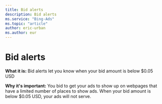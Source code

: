```yaml
---
title: Bid alerts
description: Bid alerts
ms.service: "Bing-Ads"
ms.topic: "article"
author: eric-urban
ms.author: eur
---
```


# Bid alerts

**What it is:**  Bid alerts let you know when your bid amount is below $0.05 USD

**Why it's important:**  You bid to get your ads to show up on webpages that have a limited number of places to show ads. When your bid amount is below $0.05 USD, your ads will not serve.


